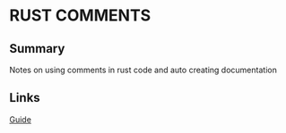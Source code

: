 # RUST COMMENTS

## Summary
Notes on using comments in rust code and auto creating documentation

## Links
[Guide](https://facility9.com/2016/05/writing-documentation-in-rust/)
